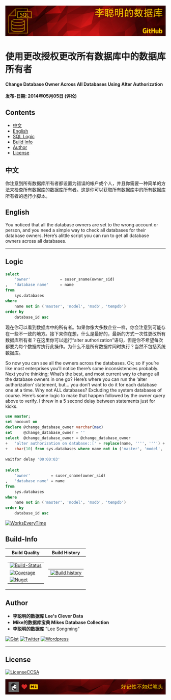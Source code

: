 ![CLEVER DATA GIT REPO](https://raw.githubusercontent.com/LiCongMingDeShujuku/git-resources/master/0-clever-data-github.png "李聪明的数据库")

# 使用更改授权更改所有数据库中的数据库所有者
#### Change Database Owner Across All Databases Using Alter Authorization
**发布-日期: 2014年05月05日 (评论)**

## Contents

- [中文](#中文)
- [English](#English)
- [SQL Logic](#Logic)
- [Build Info](#Build-Info)
- [Author](#Author)
- [License](#License) 


## 中文
你注意到所有数据库所有者都设置为错误的帐户或个人，并且你需要一种简单的方法来检查所有数据库的数据库所有者。这是你可以获取所有数据库中的所有数据库所有者的运行小脚本。


## English
You noticed that all the database owners are set to the wrong account or person, and you need a simple way to check all databases for their database owners. Here’s alittle script you can run to get all database owners across all databases.

---
## Logic
```SQL
select
	'owner' 			= suser_sname(owner_sid)
,	'database name' 	= name
from
	sys.databases
where
	name not in ('master', 'model', 'msdb', 'tempdb') 
order by 
	database_id asc


```

现在你可以看到数据库中的所有者。如果你像大多数企业一样，你会注意到可能存在一些不一致的地方。接下来你在想，什么是最好的，最新的方式一次性更改所有数据库所有者？在这里你可以运行“alter authorization”语句，但是你不希望每次都要为每个数据库执行此操作。为什么不是所有数据库同时执行？当然不包括系统数据库。

So now you can see all the owners across the databases. Ok; so if you’re like most enterprises you’ll notice there’s some inconsistencies probably. Next you’re thinking; What’s the best, and most current way to change all the database owners in one go? Here’s where you can run the ‘alter authorization’ statement, but… you don’t want to do it for each database one at a time. Why not ALL databases? Excluding the system databases of course.
Here’s some logic to make that happen followed by the owner query above to verify. I threw in a 5 second delay between statements just for kicks.



```SQL
use master;
set nocount on
declare @change_database_owner varchar(max)
set 	@change_database_owner = ''
select 	@change_database_owner = @change_database_owner 
+	'alter authorization on database::[' + replace(name, '''', '''') + '] to MyNewDBowner;' 
+ 	char(10) from sys.databases where name not in ('master', 'model', 'msdb', 'tempdb') exec (@change_database_owner) --for xml path(''), type
 
waitfor delay '00:00:03'
 
select
	'owner' 		= suser_sname(owner_sid)
, 	'database name' = name
from
	sys.databases
where
	name not in ('master', 'model', 'msdb', 'tempdb') 
order by 
	database_id asc


```

[![WorksEveryTime](https://forthebadge.com/images/badges/60-percent-of-the-time-works-every-time.svg)](https://shitday.de/)

## Build-Info

| Build Quality | Build History |
|--|--|
|<table><tr><td>[![Build-Status](https://ci.appveyor.com/api/projects/status/pjxh5g91jpbh7t84?svg?style=flat-square)](#)</td></tr><tr><td>[![Coverage](https://coveralls.io/repos/github/tygerbytes/ResourceFitness/badge.svg?style=flat-square)](#)</td></tr><tr><td>[![Nuget](https://img.shields.io/nuget/v/TW.Resfit.Core.svg?style=flat-square)](#)</td></tr></table>|<table><tr><td>[![Build history](https://buildstats.info/appveyor/chart/tygerbytes/resourcefitness)](#)</td></tr></table>|

## Author

- **李聪明的数据库 Lee's Clever Data**
- **Mike的数据库宝典 Mikes Database Collection**
- **李聪明的数据库** "Lee Songming"

[![Gist](https://img.shields.io/badge/Gist-李聪明的数据库-<COLOR>.svg)](https://gist.github.com/congmingshuju)
[![Twitter](https://img.shields.io/badge/Twitter-mike的数据库宝典-<COLOR>.svg)](https://twitter.com/mikesdatawork?lang=en)
[![Wordpress](https://img.shields.io/badge/Wordpress-mike的数据库宝典-<COLOR>.svg)](https://mikesdatawork.wordpress.com/)

---
## License
[![LicenseCCSA](https://img.shields.io/badge/License-CreativeCommonsSA-<COLOR>.svg)](https://creativecommons.org/share-your-work/licensing-types-examples/)

![Lee Songming](https://raw.githubusercontent.com/LiCongMingDeShujuku/git-resources/master/1-clever-data-github.png "李聪明的数据库")

